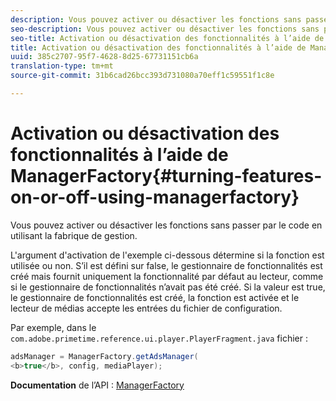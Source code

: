 ```yaml
---
description: Vous pouvez activer ou désactiver les fonctions sans passer par le code en utilisant la fabrique de gestion.
seo-description: Vous pouvez activer ou désactiver les fonctions sans passer par le code en utilisant la fabrique de gestion.
seo-title: Activation ou désactivation des fonctionnalités à l’aide de ManagerFactory
title: Activation ou désactivation des fonctionnalités à l’aide de ManagerFactory
uuid: 385c2707-95f7-4628-8d25-67731151cb6a
translation-type: tm+mt
source-git-commit: 31b6cad26bcc393d731080a70eff1c59551f1c8e

---
```



# Activation ou désactivation des fonctionnalités à l’aide de ManagerFactory{#turning-features-on-or-off-using-managerfactory}

Vous pouvez activer ou désactiver les fonctions sans passer par le code en utilisant la fabrique de gestion.

L&#39;argument d&#39;activation de l&#39;exemple ci-dessous détermine si la fonction est utilisée ou non. S’il est défini sur false, le gestionnaire de fonctionnalités est créé mais fournit uniquement la fonctionnalité par défaut au lecteur, comme si le gestionnaire de fonctionnalités n’avait pas été créé. Si la valeur est true, le gestionnaire de fonctionnalités est créé, la fonction est activée et le lecteur de médias accepte les entrées du fichier de configuration.

Par exemple, dans le `com.adobe.primetime.reference.ui.player.PlayerFragment.java` fichier :

```java
adsManager = ManagerFactory.getAdsManager( 
<b>true</b>, config, mediaPlayer);
```

**Documentation** de l’API : [ManagerFactory](https://help.adobe.com/en_US/primetime/api/reference_implementation/android/javadoc/com/adobe/primetime/reference/manager/ManagerFactory.html)